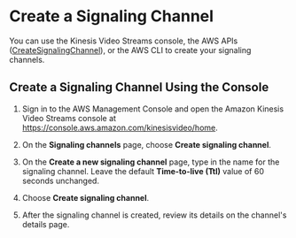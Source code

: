 # Create a Signaling Channel<a name="gs-createchannel"></a>

You can use the Kinesis Video Streams console, the AWS APIs \([CreateSignalingChannel](https://docs.aws.amazon.com/kinesisvideostreams/latest/dg/API_CreateSignalingChannel.html)\), or the AWS CLI to create your signaling channels\.

## Create a Signaling Channel Using the Console<a name="gs-createchannel-console"></a>

1. Sign in to the AWS Management Console and open the Amazon Kinesis Video Streams console at [https://console\.aws\.amazon\.com/kinesisvideo/home](https://console.aws.amazon.com/kinesisvideo/home)\.

1. On the **Signaling channels** page, choose **Create signaling channel**\.

1. On the **Create a new signaling channel** page, type in the name for the signaling channel\. Leave the default **Time\-to\-live \(Ttl\)** value of 60 seconds unchanged\. 

1. Choose **Create signaling channel**\.

1. After the signaling channel is created, review its details on the channel's details page\.